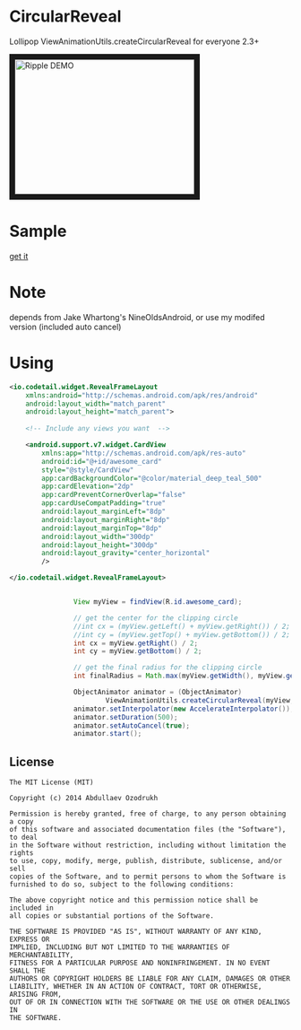 CircularReveal
==============

Lollipop ViewAnimationUtils.createCircularReveal for everyone 2.3+

<a href="http://www.youtube.com/watch?feature=player_embedded&v=_vVpwzYb4Dg
" target="_blank"><img src="http://img.youtube.com/vi/_vVpwzYb4Dg/0.jpg" 
alt="Ripple DEMO" width="320" height="240" border="10" /></a>

Sample
======
<a href="https://github.com/03uk/CircularReveal/releases/tag/1.0"> get it </a>

Note
====

depends from Jake Whartong's NineOldsAndroid, or use my modifed version (included auto cancel)

Using
======

```xml
<io.codetail.widget.RevealFrameLayout
    xmlns:android="http://schemas.android.com/apk/res/android"
    android:layout_width="match_parent"
    android:layout_height="match_parent">
    
    <!-- Include any views you want  -->

    <android.support.v7.widget.CardView
        xmlns:app="http://schemas.android.com/apk/res-auto"
        android:id="@+id/awesome_card"
        style="@style/CardView"
        app:cardBackgroundColor="@color/material_deep_teal_500"
        app:cardElevation="2dp"
        app:cardPreventCornerOverlap="false"
        app:cardUseCompatPadding="true"
        android:layout_marginLeft="8dp"
        android:layout_marginRight="8dp"
        android:layout_marginTop="8dp"
        android:layout_width="300dp"
        android:layout_height="300dp"
        android:layout_gravity="center_horizontal"
        />

</io.codetail.widget.RevealFrameLayout>
```

```java

                View myView = findView(R.id.awesome_card);

                // get the center for the clipping circle
                //int cx = (myView.getLeft() + myView.getRight()) / 2;
                //int cy = (myView.getTop() + myView.getBottom()) / 2;
                int cx = myView.getRight() / 2;
                int cy = myView.getBottom() / 2;

                // get the final radius for the clipping circle
                int finalRadius = Math.max(myView.getWidth(), myView.getHeight());

                ObjectAnimator animator = (ObjectAnimator)
                        ViewAnimationUtils.createCircularReveal(myView, cx, cy, 0, finalRadius);
                animator.setInterpolator(new AccelerateInterpolator());
                animator.setDuration(500);
                animator.setAutoCancel(true);
                animator.start();

```

License
--------

    The MIT License (MIT)

    Copyright (c) 2014 Abdullaev Ozodrukh
    
    Permission is hereby granted, free of charge, to any person obtaining a copy
    of this software and associated documentation files (the "Software"), to deal
    in the Software without restriction, including without limitation the rights
    to use, copy, modify, merge, publish, distribute, sublicense, and/or sell
    copies of the Software, and to permit persons to whom the Software is
    furnished to do so, subject to the following conditions:
    
    The above copyright notice and this permission notice shall be included in
    all copies or substantial portions of the Software.
    
    THE SOFTWARE IS PROVIDED "AS IS", WITHOUT WARRANTY OF ANY KIND, EXPRESS OR
    IMPLIED, INCLUDING BUT NOT LIMITED TO THE WARRANTIES OF MERCHANTABILITY,
    FITNESS FOR A PARTICULAR PURPOSE AND NONINFRINGEMENT. IN NO EVENT SHALL THE
    AUTHORS OR COPYRIGHT HOLDERS BE LIABLE FOR ANY CLAIM, DAMAGES OR OTHER
    LIABILITY, WHETHER IN AN ACTION OF CONTRACT, TORT OR OTHERWISE, ARISING FROM,
    OUT OF OR IN CONNECTION WITH THE SOFTWARE OR THE USE OR OTHER DEALINGS IN
    THE SOFTWARE.
